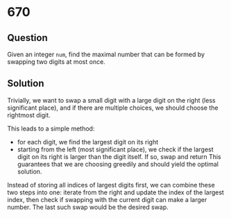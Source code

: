 # 670

## Question

Given an integer `num`, find the maximal number that can be formed by swapping two digits at most once.

## Solution

Trivially, we want to swap a small digit with a large digit on the right (less significant place), and if there are multiple choices, we should choose the rightmost digit.

This leads to a simple method:
* for each digit, we find the largest digit on its right
* starting from the left (most significant place), we check if the largest digit on its right is larger than the digit itself. If so, swap and return
This guarantees that we are choosing greedily and should yield the optimal solution.

Instead of storing all indices of largest digits first, we can combine these two steps into one: iterate from the right and update the index of the largest index, then check if swapping with the current digit can make a larger number. The last such swap would be the desired swap.

